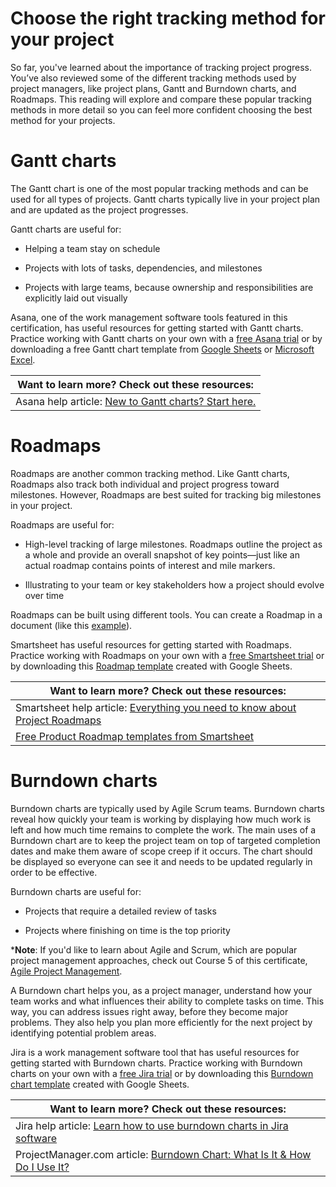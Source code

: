 # Choose the right tracking method for your project

So far, you've learned about the importance of tracking project progress. You’ve also reviewed some of the different tracking methods used by project managers, like project plans, Gantt and Burndown charts, and Roadmaps. This reading will explore and compare these popular tracking methods in more detail so you can feel more confident choosing the best method for your projects.

# **Gantt charts**

The Gantt chart is one of the most popular tracking methods and can be used for all types of projects. Gantt charts typically live in your project plan and are updated as the project progresses.

Gantt charts are useful for:

- Helping a team stay on schedule
    
- Projects with lots of tasks, dependencies, and milestones
    
- Projects with large teams, because ownership and responsibilities are explicitly laid out visually
    

Asana, one of the work management software tools featured in this certification, has useful resources for getting started with Gantt charts. Practice working with Gantt charts on your own with a [free Asana trial](https://asana.com/create-account) or by downloading a free Gantt chart template from [Google Sheets](https://docs.google.com/spreadsheets/d/1W3Z0uFZTf-HKjZFY7S-1NvglFBUDpcaFZ8gRuehcb8Y/template/preview?usp=drive_link) or [Microsoft Excel](https://templates.office.com/en-us/simple-gantt-chart-tm16400962). 

|Want to learn more? Check out these resources:|
|---|
|Asana help article: [New to Gantt charts? Start here.](https://asana.com/resources/gantt-chart-basics)|

# **Roadmaps**

Roadmaps are another common tracking method. Like Gantt charts, Roadmaps also track both individual and project progress toward milestones. However, Roadmaps are best suited for tracking big milestones in your project. 

Roadmaps are useful for:

- High-level tracking of large milestones. Roadmaps outline the project as a whole and provide an overall snapshot of key points—just like an actual roadmap contains points of interest and mile markers. 
    
- Illustrating to your team or key stakeholders how a project should evolve over time
    

Roadmaps can be built using different tools. You can create a Roadmap in a document (like this [example](https://docs.google.com/document/d/1z-UTxMCbx-s11TuArnzz4iykBesG434YFTBerFrqMFI/template/preview?resourcekey=0-9hyu73SuoUe2RRv_tf5LOA#heading=h.iw90cjfk1m4e)). 

Smartsheet has useful resources for getting started with Roadmaps. Practice working with Roadmaps on your own with a [free Smartsheet trial](https://www.smartsheet.com/try-it?lpv=stkcta&trp=8749&lx=2sgpTbF12suoPxu20v5CoABAgeTPLDIL8TQRu558b7w) or by downloading this [Roadmap template](https://docs.google.com/spreadsheets/d/1mtRKyj4nS5fja25lFNsCC8ZMnd7Z81yx_z-MtOEj5HM/template/preview?resourcekey=0-pEIsQsu6t8oHR5WWlMHYvw#gid=1672256879) created with Google Sheets.

|**Want to learn more? Check out these resources:**|
|---|
|Smartsheet help article: [Everything you need to know about Project Roadmaps](https://www.smartsheet.com/answers-all-your-project-roadmap-questions)|
|[Free Product Roadmap templates from Smartsheet](https://www.smartsheet.com/free-product-roadmap-templates-smartsheet)|

# **Burndown charts**

Burndown charts are typically used by Agile Scrum teams. Burndown charts reveal how quickly your team is working by displaying how much work is left and how much time remains to complete the work. The main uses of a Burndown chart are to keep the project team on top of targeted completion dates and make them aware of scope creep if it occurs. The chart should be displayed so everyone can see it and needs to be updated regularly in order to be effective.

Burndown charts are useful for:

- Projects that require a detailed review of tasks
    
- Projects where finishing on time is the top priority
    

***Note**: If you'd like to learn about Agile and Scrum, which are popular project management approaches, check out Course 5 of this certificate, [Agile Project Management](https://www.coursera.org/learn/agile-project-management?specialization=google-project-management).

A Burndown chart helps you, as a project manager, understand how your team works and what influences their ability to complete tasks on time. This way, you can address issues right away, before they become major problems. They also help you plan more efficiently for the next project by identifying potential problem areas.

Jira is a work management software tool that has useful resources for getting started with Burndown charts. Practice working with Burndown charts on your own with a [free Jira trial](https://www.atlassian.com/software/jira/free) or by downloading this [Burndown chart template](https://docs.google.com/spreadsheets/d/1KTRguVRxejznvLWGov7-WsSQ4U5uPYl4jLQLyiIAIU4/template/preview "Burndown chart template") created with Google Sheets.

| **Want to learn more? Check out these resources:**                                                                                         |
| ------------------------------------------------------------------------------------------------------------------------------------------ |
| Jira help article: [Learn how to use burndown charts in Jira software](https://www.atlassian.com/agile/tutorials/burndown-charts)          |
| ProjectManager.com article: [Burndown Chart: What Is It & How Do I Use It?](https://www.projectmanager.com/blog/burndown-chart-what-is-it) |